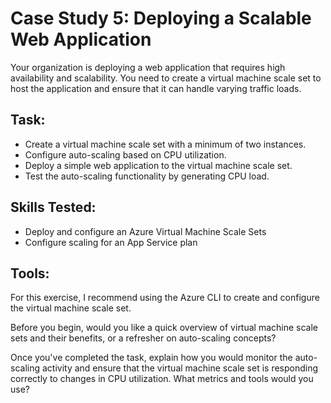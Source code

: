 # Case Study 5: Deploying a Scalable Web Application

Your organization is deploying a web application that requires high availability and scalability. You need to create a virtual machine scale set to host the application and ensure that it can handle varying traffic loads.

## Task:

- Create a virtual machine scale set with a minimum of two instances.
- Configure auto-scaling based on CPU utilization.
- Deploy a simple web application to the virtual machine scale set.
- Test the auto-scaling functionality by generating CPU load.

## Skills Tested:

- Deploy and configure an Azure Virtual Machine Scale Sets
- Configure scaling for an App Service plan

## Tools:

For this exercise, I recommend using the Azure CLI to create and configure the virtual machine scale set.

Before you begin, would you like a quick overview of virtual machine scale sets and their benefits, or a refresher on auto-scaling concepts?

Once you've completed the task, explain how you would monitor the auto-scaling activity and ensure that the virtual machine scale set is responding correctly to changes in CPU utilization. What metrics and tools would you use?